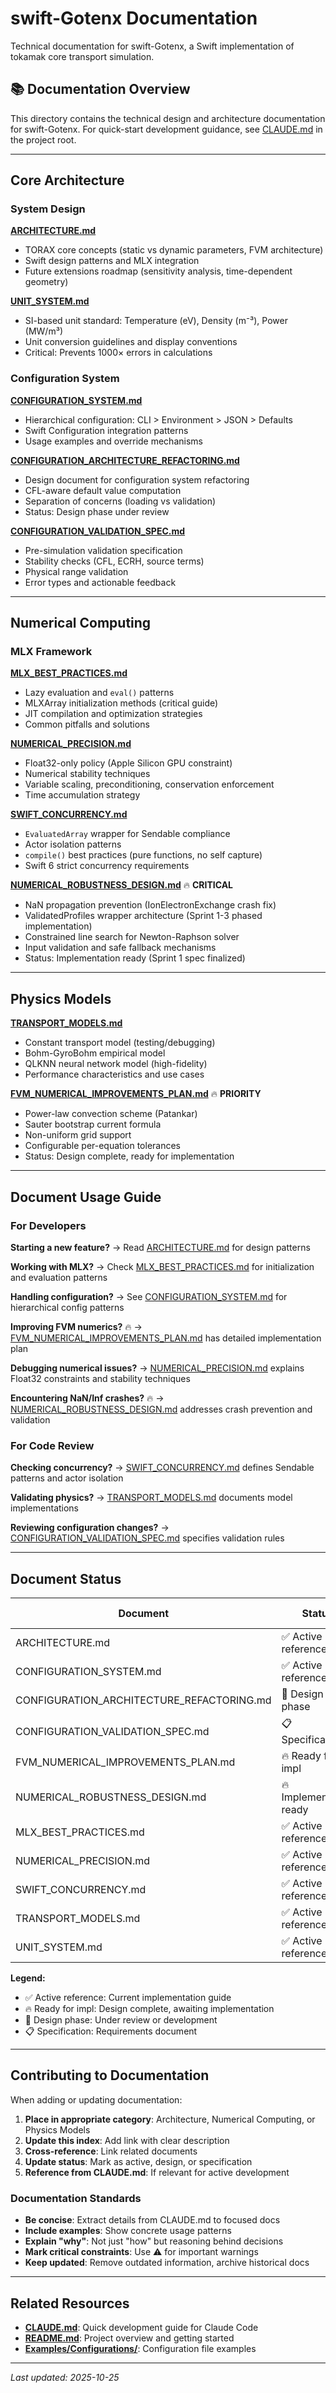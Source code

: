 # swift-Gotenx Documentation

Technical documentation for swift-Gotenx, a Swift implementation of tokamak core transport simulation.

## 📚 Documentation Overview

This directory contains the technical design and architecture documentation for swift-Gotenx. For quick-start development guidance, see [CLAUDE.md](../CLAUDE.md) in the project root.

---

## Core Architecture

### System Design

**[ARCHITECTURE.md](ARCHITECTURE.md)**
- TORAX core concepts (static vs dynamic parameters, FVM architecture)
- Swift design patterns and MLX integration
- Future extensions roadmap (sensitivity analysis, time-dependent geometry)

**[UNIT_SYSTEM.md](UNIT_SYSTEM.md)**
- SI-based unit standard: Temperature (eV), Density (m⁻³), Power (MW/m³)
- Unit conversion guidelines and display conventions
- Critical: Prevents 1000× errors in calculations

### Configuration System

**[CONFIGURATION_SYSTEM.md](CONFIGURATION_SYSTEM.md)**
- Hierarchical configuration: CLI > Environment > JSON > Defaults
- Swift Configuration integration patterns
- Usage examples and override mechanisms

**[CONFIGURATION_ARCHITECTURE_REFACTORING.md](CONFIGURATION_ARCHITECTURE_REFACTORING.md)**
- Design document for configuration system refactoring
- CFL-aware default value computation
- Separation of concerns (loading vs validation)
- Status: Design phase under review

**[CONFIGURATION_VALIDATION_SPEC.md](CONFIGURATION_VALIDATION_SPEC.md)**
- Pre-simulation validation specification
- Stability checks (CFL, ECRH, source terms)
- Physical range validation
- Error types and actionable feedback

---

## Numerical Computing

### MLX Framework

**[MLX_BEST_PRACTICES.md](MLX_BEST_PRACTICES.md)**
- Lazy evaluation and `eval()` patterns
- MLXArray initialization methods (critical guide)
- JIT compilation and optimization strategies
- Common pitfalls and solutions

**[NUMERICAL_PRECISION.md](NUMERICAL_PRECISION.md)**
- Float32-only policy (Apple Silicon GPU constraint)
- Numerical stability techniques
- Variable scaling, preconditioning, conservation enforcement
- Time accumulation strategy

**[SWIFT_CONCURRENCY.md](SWIFT_CONCURRENCY.md)**
- `EvaluatedArray` wrapper for Sendable compliance
- Actor isolation patterns
- `compile()` best practices (pure functions, no self capture)
- Swift 6 strict concurrency requirements

**[NUMERICAL_ROBUSTNESS_DESIGN.md](NUMERICAL_ROBUSTNESS_DESIGN.md)** 🔥 **CRITICAL**
- NaN propagation prevention (IonElectronExchange crash fix)
- ValidatedProfiles wrapper architecture (Sprint 1-3 phased implementation)
- Constrained line search for Newton-Raphson solver
- Input validation and safe fallback mechanisms
- Status: Implementation ready (Sprint 1 spec finalized)

---

## Physics Models

**[TRANSPORT_MODELS.md](TRANSPORT_MODELS.md)**
- Constant transport model (testing/debugging)
- Bohm-GyroBohm empirical model
- QLKNN neural network model (high-fidelity)
- Performance characteristics and use cases

**[FVM_NUMERICAL_IMPROVEMENTS_PLAN.md](FVM_NUMERICAL_IMPROVEMENTS_PLAN.md)** 🔥 **PRIORITY**
- Power-law convection scheme (Patankar)
- Sauter bootstrap current formula
- Non-uniform grid support
- Configurable per-equation tolerances
- Status: Design complete, ready for implementation

---

## Document Usage Guide

### For Developers

**Starting a new feature?**
→ Read [ARCHITECTURE.md](ARCHITECTURE.md) for design patterns

**Working with MLX?**
→ Check [MLX_BEST_PRACTICES.md](MLX_BEST_PRACTICES.md) for initialization and evaluation patterns

**Handling configuration?**
→ See [CONFIGURATION_SYSTEM.md](CONFIGURATION_SYSTEM.md) for hierarchical config patterns

**Improving FVM numerics?** 🔥
→ [FVM_NUMERICAL_IMPROVEMENTS_PLAN.md](FVM_NUMERICAL_IMPROVEMENTS_PLAN.md) has detailed implementation plan

**Debugging numerical issues?**
→ [NUMERICAL_PRECISION.md](NUMERICAL_PRECISION.md) explains Float32 constraints and stability techniques

**Encountering NaN/Inf crashes?** 🔥
→ [NUMERICAL_ROBUSTNESS_DESIGN.md](NUMERICAL_ROBUSTNESS_DESIGN.md) addresses crash prevention and validation

### For Code Review

**Checking concurrency?**
→ [SWIFT_CONCURRENCY.md](SWIFT_CONCURRENCY.md) defines Sendable patterns and actor isolation

**Validating physics?**
→ [TRANSPORT_MODELS.md](TRANSPORT_MODELS.md) documents model implementations

**Reviewing configuration changes?**
→ [CONFIGURATION_VALIDATION_SPEC.md](CONFIGURATION_VALIDATION_SPEC.md) specifies validation rules

---

## Document Status

| Document | Status | Last Updated |
|----------|--------|--------------|
| ARCHITECTURE.md | ✅ Active reference | 2025-10-21 |
| CONFIGURATION_SYSTEM.md | ✅ Active reference | 2025-10-21 |
| CONFIGURATION_ARCHITECTURE_REFACTORING.md | 🚧 Design phase | 2025-10-25 |
| CONFIGURATION_VALIDATION_SPEC.md | 📋 Specification | 2025-10-24 |
| FVM_NUMERICAL_IMPROVEMENTS_PLAN.md | 🔥 Ready for impl | 2025-10-22 |
| NUMERICAL_ROBUSTNESS_DESIGN.md | 🔥 Implementation ready | 2025-10-25 |
| MLX_BEST_PRACTICES.md | ✅ Active reference | 2025-10-21 |
| NUMERICAL_PRECISION.md | ✅ Active reference | 2025-10-21 |
| SWIFT_CONCURRENCY.md | ✅ Active reference | 2025-10-21 |
| TRANSPORT_MODELS.md | ✅ Active reference | 2025-10-21 |
| UNIT_SYSTEM.md | ✅ Active reference | 2025-10-21 |

**Legend:**
- ✅ Active reference: Current implementation guide
- 🔥 Ready for impl: Design complete, awaiting implementation
- 🚧 Design phase: Under review or development
- 📋 Specification: Requirements document

---

## Contributing to Documentation

When adding or updating documentation:

1. **Place in appropriate category**: Architecture, Numerical Computing, or Physics Models
2. **Update this index**: Add link with clear description
3. **Cross-reference**: Link related documents
4. **Update status**: Mark as active, design, or specification
5. **Reference from CLAUDE.md**: If relevant for active development

### Documentation Standards

- **Be concise**: Extract details from CLAUDE.md to focused docs
- **Include examples**: Show concrete usage patterns
- **Explain "why"**: Not just "how" but reasoning behind decisions
- **Mark critical constraints**: Use ⚠️ for important warnings
- **Keep updated**: Remove outdated information, archive historical docs

---

## Related Resources

- **[CLAUDE.md](../CLAUDE.md)**: Quick development guide for Claude Code
- **[README.md](../README.md)**: Project overview and getting started
- **[Examples/Configurations/](../Examples/Configurations/)**: Configuration file examples

---

*Last updated: 2025-10-25*
